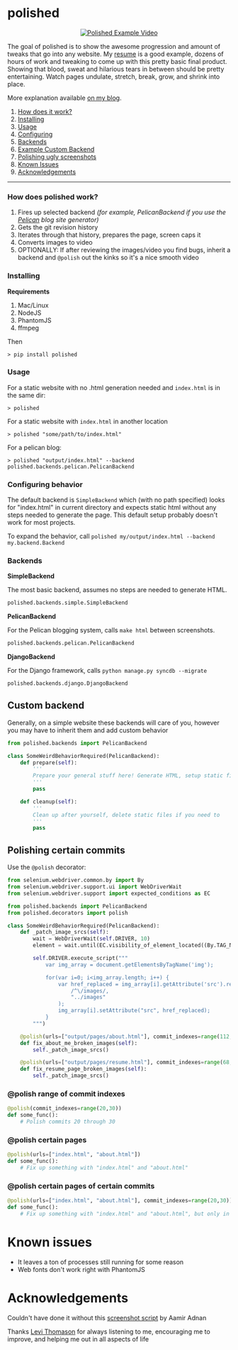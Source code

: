 polished
========

<p align="center">
    <a href="http://www.youtube.com/watch?v=Yi5fHkGqe38">
        <img src="http://img.youtube.com/vi/Yi5fHkGqe38/0.jpg" alt="Polished Example Video">
    </a>
</p>

The goal of polished is to show the awesome progression and amount of tweaks that go into any website. My <a href="http://www.ericcarmichael.com/pages/resume.html">resume</a>
is a good example, dozens of hours of work and tweaking to come up with this pretty basic final product. Showing that
blood, sweat and hilarious tears in between should be pretty entertaining. Watch pages undulate, stretch, break,
grow, and shrink into place.

More explanation available [on my blog](http://www.ericcarmichael.com/polished.html).

1. [How does it work?](#how-does-polished-work?)
2. [Installing](#installing)
3. [Usage](#usage)
4. [Configuring](#configuring-behavior)
5. [Backends](#backends)
6. [Example Custom Backend](#custom-backend)
7. [Polishing ugly screenshots](#polishing-certain-commits)
8. [Known Issues](#known-issues)
9. [Acknowledgements](#acknowledgements)


-----------------------------


### How does polished work?

1. Fires up selected backend *(for example, PelicanBackend if you use the [Pelican](https://github.com/getpelican/pelican) blog site generator)*
2. Gets the git revision history
3. Iterates through that history, prepares the page, screen caps it
4. Converts images to video
5. OPTIONALLY: If after reviewing the images/video you find bugs, inherit a backend and `@polish` out the kinks so it's a nice smooth video


### Installing

**Requirements**

1. Mac/Linux
1. NodeJS
2. PhantomJS
3. ffmpeg

Then

```
> pip install polished
```




### Usage

For a static website with no .html generation needed and `index.html` is in the same dir:

```
> polished
```

For a static website with `index.html` in another location

```
> polished "some/path/to/index.html"
```

For a pelican blog:

```
> polished "output/index.html" --backend polished.backends.pelican.PelicanBackend
```




### Configuring behavior

The default backend is `SimpleBackend` which (with no path specified) looks for "index.html" in current directory and
expects static html without any steps needed to generate the page. This default setup probably doesn't work for most
projects.

To expand the behavior, call `polished my/output/index.html --backend my.backend.Backend`





### Backends

**SimpleBackend**

The most basic backend, assumes no steps are needed to generate HTML.

```python
polished.backends.simple.SimpleBackend
```


**PelicanBackend**

For the Pelican blogging system, calls `make html` between screenshots.

```python
polished.backends.pelican.PelicanBackend
```


**DjangoBackend**

For the Django framework, calls `python manage.py syncdb --migrate`

```python
polished.backends.django.DjangoBackend
```





## Custom backend

Generally, on a simple website these backends will care of you, however you may have to
inherit them and add custom behavior

```python
from polished.backends import PelicanBackend

class SomeWeirdBehaviorRequired(PelicanBackend):
    def prepare(self):
        '''
        Prepare your general stuff here! Generate HTML, setup static files, etc.
        '''
        pass

    def cleanup(self):
        '''
        Clean up after yourself, delete static files if you need to
        '''
        pass
```




## Polishing certain commits

Use the `@polish` decorator:

```python
from selenium.webdriver.common.by import By
from selenium.webdriver.support.ui import WebDriverWait
from selenium.webdriver.support import expected_conditions as EC

from polished.backends import PelicanBackend
from polished.decorators import polish

class SomeWeirdBehaviorRequired(PelicanBackend):
    def _patch_image_srcs(self):
        wait = WebDriverWait(self.DRIVER, 10)
        element = wait.until(EC.visibility_of_element_located((By.TAG_NAME, 'img')))

        self.DRIVER.execute_script("""
            var img_array = document.getElementsByTagName('img');

            for(var i=0; i<img_array.length; i++) {
                var href_replaced = img_array[i].getAttribute('src').replace(
                    /^\/images/,
                    "../images"
                );
                img_array[i].setAttribute("src", href_replaced);
            }
        """)

    @polish(urls=["output/pages/about.html"], commit_indexes=range(112, 135))
    def fix_about_me_broken_images(self):
        self._patch_image_srcs()

    @polish(urls=["output/pages/resume.html"], commit_indexes=range(68,134))
    def fix_resume_page_broken_images(self):
        self._patch_image_srcs()
```

### @polish range of commit indexes

```python
@polish(commit_indexes=range(20,30))
def some_func():
    # Polish commits 20 through 30
```



### @polish certain pages

```python
@polish(urls=["index.html", "about.html"])
def some_func():
    # Fix up something with "index.html" and "about.html"
```



### @polish certain pages of certain commits

```python
@polish(urls=["index.html", "about.html"], commit_indexes=range(20,30))
def some_func():
    # Fix up something with "index.html" and "about.html", but only in commits 20 through 30
```



Known issues
============

* It leaves a ton of processes still running for some reason
* Web fonts don't work right with PhantomJS








Acknowledgements
================
Couldn't have done it without this [screenshot script](http://stackoverflow.com/a/18068097) by Aamir Adnan

Thanks [Levi Thomason](https://github.com/levithomason) for always listening to me, encouraging me to improve,
and helping me out in all aspects of life
